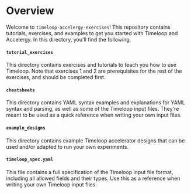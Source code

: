# Overview
Welcome to `timeloop-accelergy-exercises`! This repository contains tutorials,
exercises, and examples to get you started with Timeloop and Accelergy. In this
directory, you'll find the following.

#### `tutorial_exercises`
This directory contains exercises and tutorials to teach you how to use
Timeloop. Note that exercises 1 and 2 are prerequisites for the rest of the
exercises, and should be completed first.

#### `cheatsheets`
This directory contains YAML syntax examples and explanations for YAML syntax
and parsing, as well as some of the Timeloop input files. They're meant to be
used as a quick reference when writing your own input files.

#### `example_designs`
This directory contains example Timeloop accelerator designs that can be used
and/or adapted to run your own experiments.

#### `timeloop_spec.yaml`
This file contains a full specification of the Timeloop input file format,
including all allowed fields and their types. Use this as a reference when
writing your own Timeloop input files.
